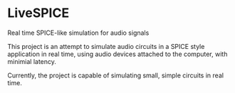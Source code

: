 LiveSPICE
=========

Real time SPICE-like simulation for audio signals

This project is an attempt to simulate audio circuits in a SPICE style application in real time, using
audio devices attached to the computer, with minimial latency. 

Currently, the project is capable of simulating small, simple circuits in real time.
